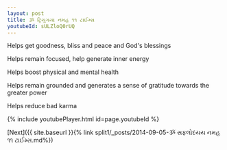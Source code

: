 ```yaml
---
layout: post
title: ૐ ટ્રિયુગયા નમહ ૧૧ ટાઈમ્સ
youtubeId: sULZloQ0rUQ
---
```

 
 
Helps get goodness, bliss and peace and God's blessings
 
Helps remain focused, help generate inner energy 
 
Helps boost physical and mental health 
 
Helps remain grounded and generates a sense of gratitude towards the greater power 
 
Helps reduce bad karma
 
 
 
 


{% include youtubePlayer.html id=page.youtubeId %}
 
[Next]({{ site.baseurl }}{% link  split1/_posts/2014-09-05-ૐ સફલોદયય નમહ ૧૧ ટાઈમ્સ.md%})
 
